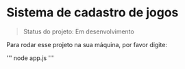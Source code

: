 # Sistema de cadastro de jogos # 

> Status do projeto: Em desenvolvimento

Para rodar esse projeto na sua máquina, por favor digite: 

'''
node app.js
'''
